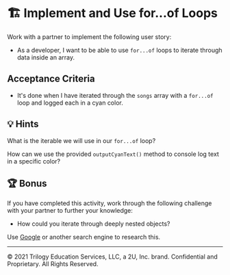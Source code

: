 # 🏗️ Implement and Use for...of Loops

Work with a partner to implement the following user story:

* As a developer, I want to be able to use `for...of` loops to iterate through data inside an array.

## Acceptance Criteria

* It's done when I have iterated through the `songs` array with a `for...of` loop and logged each in a cyan color.

## 💡 Hints

What is the iterable we will use in our `for...of` loop?

How can we use the provided `outputCyanText()` method to console log text in a specific color?

## 🏆 Bonus

If you have completed this activity, work through the following challenge with your partner to further your knowledge:

* How could you iterate through deeply nested objects?

Use [Google](https://www.google.com) or another search engine to research this.

---
© 2021 Trilogy Education Services, LLC, a 2U, Inc. brand. Confidential and Proprietary. All Rights Reserved.
